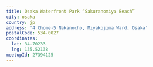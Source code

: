 ```yaml
---
title: Osaka Waterfront Park “Sakuranomiya Beach”
city: osaka
country: jp
address: '4 Chome-5 Nakanocho, Miyakojima Ward, Osaka'
postalCode: 534-0027
coordinates:
  lat: 34.70233
  lng: 135.52138
meetupId: 27394125
---
```


